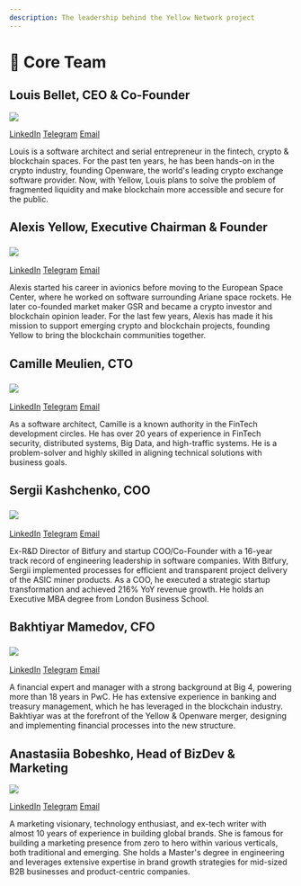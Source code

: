 ```yaml
---
description: The leadership behind the Yellow Network project
---
```


# 🍿 Core Team

## **Louis Bellet, CEO & Co-Founder**

![](<../.gitbook/assets/Bellet Louis.jpg>)

[LinkedIn](https://www.linkedin.com/in/louisbellet/) [Telegram](https://t.me/mod\_yellow) [Email](mailto:lbellet@yellow.com)

Louis is a software architect and serial entrepreneur in the fintech, crypto & blockchain spaces. For the past ten years, he has been hands-on in the crypto industry, founding Openware, the world's leading crypto exchange software provider. Now, with Yellow, Louis plans to solve the problem of fragmented liquidity and make blockchain more accessible and secure for the public.

## **Alexis Yellow, Executive Chairman & Founder**

### ![](<../.gitbook/assets/Alexis Yellow.jpg>)

[LinkedIn](https://www.linkedin.com/in/sirkia/) [Telegram](http://t.me/alexisyellow) [Email](mailto:alex@yellow.com)

Alexis started his career in avionics before moving to the European Space Center, where he worked on software surrounding Ariane space rockets. He later co-founded market maker GSR and became a crypto investor and blockchain opinion leader. For the last few years, Alexis has made it his mission to support emerging crypto and blockchain projects, founding Yellow to bring the blockchain communities together.

## **Camille Meulien, CTO**

### ![](<../.gitbook/assets/Camille Meulien.jpg>)

[LinkedIn](https://www.linkedin.com/in/camillemeulien) [Telegram](http://t.me/camille\_yellow) [Email](mailto:cmeulien@openware.com)

As a software architect, Camille is a known authority in the FinTech development circles. He has over 20 years of experience in FinTech security, distributed systems, Big Data, and high-traffic systems. He is a problem-solver and highly skilled in aligning technical solutions with business goals.

## **Sergii Kashchenko, COO**

### ![](<../.gitbook/assets/Kashchenko Sergii.jpg>)

[LinkedIn](https://www.linkedin.com/in/kashchenko/) [Telegram](http://t.me/sergii\_ow) [Email](mailto:skashchenko@openware.com)

Ex-R\&D Director of Bitfury and startup COO/Co-Founder with a 16-year track record of engineering leadership in software companies. With Bitfury, Sergii implemented processes for efficient and transparent project delivery of the ASIC miner products. As a COO, he executed a strategic startup transformation and achieved 216% YoY revenue growth. He holds an Executive MBA degree from London Business School.

## **Bakhtiyar Mamedov, CFO**

### ![](<../.gitbook/assets/Bakhtiyar Mamedov.jpg>)

[LinkedIn](https://www.linkedin.com/in/bakhtiyar-mamedov-2175329/) [Telegram](http://t.me/bakhtiyar\_yellow) [Email](mailto:bmammadov@openware.com)

A financial expert and manager with a strong background at Big 4, powering more than 18 years in PwC. He has extensive experience in banking and treasury management, which he has leveraged in the blockchain industry. Bakhtiyar was at the forefront of the Yellow & Openware merger, designing and implementing financial processes into the new structure.

## Anastasiia Bobeshko, Head of BizDev & Marketing

![](<../.gitbook/assets/Anastasiia Bobeshko.jpg>)

[LinkedIn](https://www.linkedin.com/in/anastasiiabobeshko/) [Telegram](https://t.me/anastasiia\_yellow) [Email](mailto:abobeshko@yellow.com)&#x20;

A marketing visionary, technology enthusiast, and ex-tech writer with almost 10 years of experience in building global brands. She is famous for building a marketing presence from zero to hero within various verticals, both traditional and emerging. She holds a Master's degree in engineering and leverages extensive expertise in brand growth strategies for mid-sized B2B businesses and product-centric companies. &#x20;
